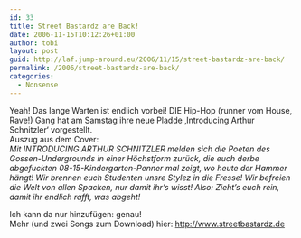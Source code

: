 ```yaml
---
id: 33
title: Street Bastardz are Back!
date: 2006-11-15T10:12:26+01:00
author: tobi
layout: post
guid: http://laf.jump-around.eu/2006/11/15/street-bastardz-are-back/
permalink: /2006/street-bastardz-are-back/
categories:
  - Nonsense
---
```

Yeah! Das lange Warten ist endlich vorbei! DIE Hip-Hop (runner vom House, Rave!) Gang hat am Samstag ihre neue Pladde &#8218;Introducing Arthur Schnitzler&#8216; vorgestellt.  
Auszug aus dem Cover:  
_Mit INTRODUCING ARTHUR SCHNITZLER melden sich die Poeten des Gossen-Undergrounds in einer Höchstform zurück, die euch derbe abgefuckten 08-15-Kindergarten-Penner mal zeigt, wo heute der Hammer hängt! Wir brennen euch Studenten unsre Stylez in die Fresse! Wir befreien die Welt von allen Spacken, nur damit ihr&#8217;s wisst! Also: Zieht&#8217;s euch rein, damit ihr endlich rafft, was abgeht!_

Ich kann da nur hinzufügen: genau!  
Mehr (und zwei Songs zum Download) hier: <http://www.streetbastardz.de>